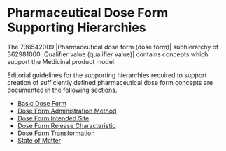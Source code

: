 # Pharmaceutical Dose Form Supporting Hierarchies

The 736542009 |Pharmaceutical dose form (dose form)| subhierarchy of 362981000 |Qualifier value (qualifier value)| contains concepts which support the Medicinal product model. 

Editorial guidelines for the supporting hierarchies required to support creation of sufficiently defined pharmaceutical dose form concepts are documented in the following sections.

  * [Basic Dose Form](Basic-Dose-Form_174691157.html)
  * [Dose Form Administration Method](Dose-Form-Administration-Method_174691199.html)
  * [Dose Form Intended Site](Dose-Form-Intended-Site_174691175.html)
  * [Dose Form Release Characteristic](Dose-Form-Release-Characteristic_174691184.html)
  * [Dose Form Transformation](Dose-Form-Transformation_174691209.html)
  * [State of Matter](State-of-Matter_174691146.html)

